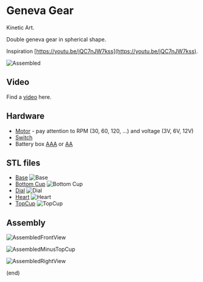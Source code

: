 # Geneva Gear

Kinetic Art.

Double geneva gear in spherical shape.

Inspiration [https://youtu.be/jQC7nJW7kss​](https://youtu.be/jQC7nJW7kss​).

![Assembled](Assembled.png)


## Video

Find a [video](https://www.youtube.com/watch?v=VGC3ukFFIMQ) here.


## Hardware

- [Motor](https://nl.aliexpress.com/item/32891710985.html) - pay attention to RPM (30, 60, 120, ...) and voltage (3V, 6V, 12V)
- [Switch](https://nl.aliexpress.com/item/32921026422.html)
- Battery box [AAA](https://nl.aliexpress.com/item/4001080222745.html) or [AA](https://nl.aliexpress.com/item/1005002137109137.html)


## STL files

- [Base](Base.stl)            ![Base](Base.png)
- [Bottom Cup](BottomCup.stl) ![Bottom Cup](BottomCup.png)
- [Dial](Dial.stl)            ![Dial](Dial.png)
- [Heart](Heart.stl)          ![Heart](Heart.png)
- [TopCup](TopCup.stl)        ![TopCup](TopCup.png)


## Assembly

![AssembledFrontView](AssembledFrontView.png)

![AssembledMinusTopCup](AssembledMinusTopCup.png)

![AssembledRightView](AssembledRightView.png)

(end)
